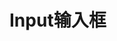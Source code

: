 <script setup>
import demo from './demo.vue'
</script>

# Input输入框

<Preview comp-name="Input" demo-name="demo">
  <demo />
</Preview>
